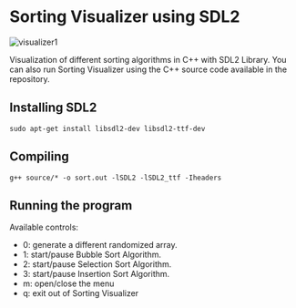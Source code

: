 # Sorting Visualizer using SDL2
![visualizer1](https://user-images.githubusercontent.com/61542339/207411555-92d1f5aa-5faa-40ff-b4a9-01bc8b840bf5.png)

Visualization of different sorting algorithms in C++ with SDL2 Library. You can also run Sorting Visualizer using the C++ source code available in the repository.

## Installing SDL2
```
sudo apt-get install libsdl2-dev libsdl2-ttf-dev
```

## Compiling
```
g++ source/* -o sort.out -lSDL2 -lSDL2_ttf -Iheaders
```
## Running the program
Available controls:
- 0: generate a different randomized array.
- 1: start/pause Bubble Sort Algorithm.
- 2: start/pause Selection Sort Algorithm.
- 3: start/pause Insertion Sort Algorithm.
- m: open/close the menu
- q: exit out of Sorting Visualizer
